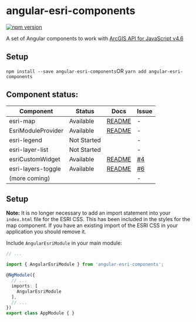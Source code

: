 # angular-esri-components
[![npm version](https://badge.fury.io/js/angular-esri-components.svg)](https://badge.fury.io/js/angular-esri-components)

A set of Angular components to work with [ArcGIS API for JavaScript v4.6](https://developers.arcgis.com/javascript/)

## Setup

`npm install --save angular-esri-components`OR `yarn add angular-esri-components`

## Component status:

| Component          | Status                              | Docs         | Issue          |
|--------------------|-------------------------------------|--------------|----------------|
| esri-map           |                           Available | [README][1]  |              - |
| EsriModuleProvider |                           Available | [README][4]  |              - |
| esri-legend        |                         Not Started |              |              - |
| esri-layer-list    |                         Not Started |              |              - |
| esriCustomWidget   |                           Available | [README][2]  |      [#4][004] |
| esri-layers-toggle |                           Available | [README][3]  |      [#6][006] |
| (more coming)      |                                     |              |              - |

 [1]: https://github.com/TheKeithStewart/angular-esri-components/blob/master/projects/angular-esri-components/src/lib/map/README.md
 [2]: https://github.com/TheKeithStewart/angular-esri-components/blob/master/projects/angular-esri-components/src/lib/widgets/custom-widget/README.md
 [3]: https://github.com/TheKeithStewart/angular-esri-components/blob/master/projects/angular-esri-components/src/lib/widgets/layers-toggle/README.md
 [4]: https://github.com/TheKeithStewart/angular-esri-components/blob/master/projects/angular-esri-components/src/lib/core/README.md


 [004]: https://github.com/TheKeithStewart/angular-esri-components/issues/4
 [006]: https://github.com/TheKeithStewart/angular-esri-components/issues/6
 
## Setup

**Note:** It is no longer necessary to add an import statement into your `index.html` file for the ESRI CSS.  This has been included in the styles for the map component.  If you have an existing import of the ESRI CSS in your application you should remove it.

Include `AngularEsriModule` in your main module:

```ts
// ...

import { AngularEsriModule } from 'angular-esri-components';

@NgModule({
  // ...
  imports: [
    AngularEsriModule
  ],
  // ...
})
export class AppModule { }

```
